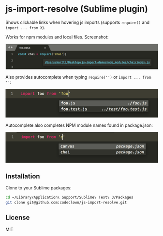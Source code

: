 # js-import-resolve (Sublime plugin)

Shows clickable links when hovering js imports (supports `require()` and `import ... from X`).

Works for npm modules and local files. Screenshot:

![](screenshot-popup.png)

Also provides autocomplete when typing `require('')` or `import ... from ''`:

![](screenshot-autocomplete-file.png)

Autocomplete also completes NPM module names found in package.json:

![](screenshot-autocomplete-npm.png)


## Installation

Clone to your Sublime packages:

```bash
cd ~/Library/Application\ Support/Sublime\ Text\ 3/Packages
git clone git@github.com:codeclown/js-import-resolve.git
```

## License

MIT
